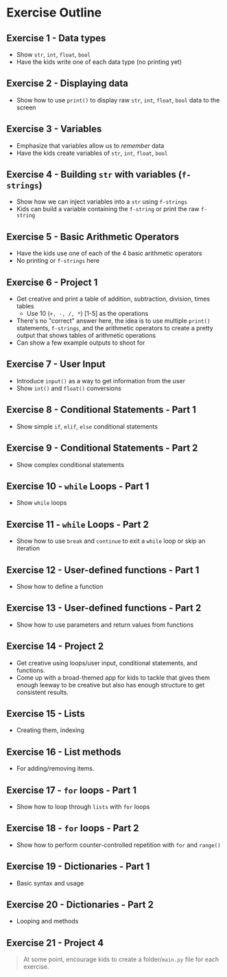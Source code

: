 # Exercise Outline

## Exercise 1 - Data types
- Show `str`, `int`, `float`, `bool`
- Have the kids write one of each data type (no printing yet)

## Exercise 2 -  Displaying data
- Show how to use `print()` to display raw `str`, `int`, `float`, `bool` data
to the screen

## Exercise 3 - Variables
- Emphasize that variables allow us to *remember* data
- Have the kids create variables of `str`, `int`, `float`, `bool`

## Exercise 4 - Building `str` with variables (`f-strings`)
- Show how we can inject variables into a `str` using `f-strings` 
- Kids can build a variable containing the `f-string` or print the raw
`f-string`

## Exercise 5 - Basic Arithmetic Operators
- Have the kids use one of each of the 4 basic arithmetic operators
- No printing or `f-strings` here

## Exercise 6 - Project 1
- Get creative and print a table of addition, subtraction, division, times tables
    - Use 10 (`+, -, /, *`) [1-5] as the operations
- There's no "correct" answer here, the idea is to use multiple `print()` statements, 
`f-strings`, and the arithmetic operators to create a pretty output that shows tables
of arithmetic operations 
- Can show a few example outputs to shoot for

## Exercise 7 - User Input
- Introduce `input()` as a way to get information from the user
- Show `int()` and `float()` conversions

## Exercise 8 - Conditional Statements - Part 1
- Show simple `if`, `elif`, `else` conditional statements

## Exercise 9 -  Conditional Statements - Part 2
- Show complex conditional statements

## Exercise 10 - `while` Loops - Part 1
- Show `while` loops

## Exercise 11 -  `while` Loops - Part 2
- Show how to use `break` and `continue` to exit a `while` loop or skip an iteration

## Exercise 12 - User-defined functions - Part 1
- Show how to define a function

## Exercise 13 - User-defined functions - Part 2
- Show how to use parameters and return values from functions

## Exercise 14 -  Project 2
- Get creative using loops/user input, conditional statements, and functions.
- Come up with a broad-themed app for kids to tackle that gives them enough
leeway to be creative but also has enough structure to get consistent results.

## Exercise 15 - Lists
- Creating them, indexing

## Exercise 16 - List methods
- For adding/removing items.

## Exercise 17 - `for` loops - Part 1
- Show how to loop through `lists` with `for` loops

## Exercise 18 - `for` loops - Part 2
- Show how to perform counter-controlled repetition with `for` and `range()`

## Exercise 19 - Dictionaries - Part 1
- Basic syntax and usage

## Exercise 20 - Dictionaries - Part 2
- Looping and methods

## Exercise 21 - Project 4


> At some point, encourage kids to create a folder/`main.py` file for each exercise.
